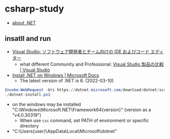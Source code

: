 # csharp-study

- [about .NET](./docs/aboutDotnet.md)

## insatll and run

- [Visual Studio: ソフトウェア開発者とチーム向けの IDE およびコード エディター](https://visualstudio.microsoft.com/ja/)
  - what different Community and Professional: [Visual Studio 製品の比較 \| Visual Studio](https://visualstudio.microsoft.com/ja/vs/compare/)
- [Install \.NET on Windows \| Microsoft Docs](https://docs.microsoft.com/en-us/dotnet/core/install/windows?tabs=net60)
  - The latest version of .NET is 6. (2022-03-10)

```ps1
Invoke-WebRequest -Uri https://dotnet.microsoft.com/download/dotnet/scripts/v1/dotnet-install.ps1 -OutFile dotnet-install.ps1
./dotnet-install.ps1
```

- on the windows may be installed "C:\Windows\Microsoft.NET\Framework64\{version}" (version as a "v4.0.30319")
  - When use `csc` command, set PATH of environment or specific directory
- "C:\Users\{user}\AppData\Local\Microsoft\dotnet"
